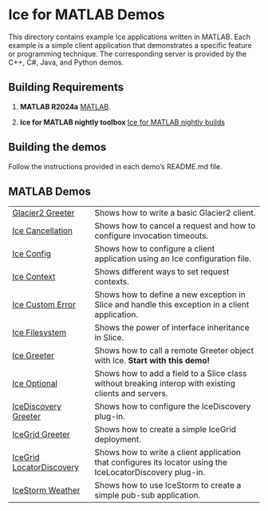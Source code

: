 # Ice for MATLAB Demos

This directory contains example Ice applications written in MATLAB. Each example is a simple client application
that demonstrates a specific feature or programming technique. The corresponding server is provided by the C++, C#,
Java, and Python demos.

## Building Requirements

1. **MATLAB R2024a**
   [MATLAB](https://www.mathworks.com/products/matlab.html).

2. **Ice for MATLAB nightly toolbox**
   [Ice for MATLAB nightly builds](https://github.com/zeroc-ice/ice/blob/main/NIGHTLY.md#matlab)

## Building the demos

Follow the instructions provided in each demo’s README.md file.

## MATLAB Demos

|                                                         |                                                                                                            |
|---------------------------------------------------------|------------------------------------------------------------------------------------------------------------|
| [Glacier2 Greeter](./Glacier2/greeter/)                 | Shows how to write a basic Glacier2 client.                                                                |
| [Ice Cancellation](./Ice/cancellation/)                 | Shows how to cancel a request and how to configure invocation timeouts.                                    |
| [Ice Config](./Ice/config/)                             | Shows how to configure a client application using an Ice configuration file.                               |
| [Ice Context](./Ice/context/)                           | Shows different ways to set request contexts.                                                              |
| [Ice Custom Error](./Ice/customError/)                  | Shows how to define a new exception in Slice and handle this exception in a client application.            |
| [Ice Filesystem](./Ice/filesystem/)                     | Shows the power of interface inheritance in Slice.                                                         |
| [Ice Greeter](./Ice/greeter/)                           | Shows how to call a remote Greeter object with Ice. **Start with this demo!**                              |
| [Ice Optional](./Ice/optional/)                         | Shows how to add a field to a Slice class without breaking interop with existing clients and servers.      |
| [IceDiscovery Greeter](./IceDiscovery/greeter/)         | Shows how to configure the IceDiscovery plug-in.                                                           |
| [IceGrid Greeter](./IceGrid/greeter)                    | Shows how to create a simple IceGrid deployment.                                                           |
| [IceGrid LocatorDiscovery](./IceGrid/locatorDiscovery/) | Shows how to write a client application that configures its locator using the IceLocatorDiscovery plug-in. |
| [IceStorm Weather](./IceStorm/weather/)                 | Shows how to use IceStorm to create a simple pub-sub application.                                          |
